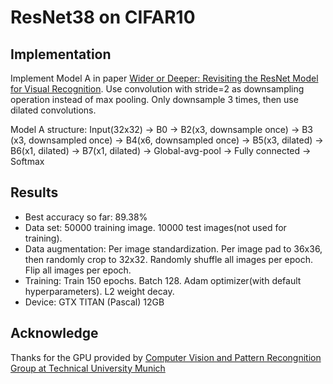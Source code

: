 # ResNet38 on CIFAR10

## Implementation

Implement Model A in paper [Wider or Deeper: Revisiting the ResNet Model for Visual Recognition](https://arxiv.org/abs/1611.10080).
Use convolution with stride=2 as downsampling operation instead of max pooling. Only downsample 3 times, then use dilated convolutions.

Model A structure: Input(32x32) -> B0 -> B2(x3, downsample once) -> B3 (x3, downsampled once) -> B4(x6, downsampled once) -> B5(x3, dilated) -> B6(x1, dilated) -> B7(x1, dilated) -> 
Global-avg-pool -> Fully connected -> Softmax

## Results

- Best accuracy so far: 89.38%
- Data set: 50000 training image. 10000 test images(not used for training).
- Data augmentation: Per image standardization. Per image pad to 36x36, then randomly crop to 32x32. Randomly shuffle all images per epoch. Flip all images per epoch.
- Training: Train 150 epochs. Batch 128. Adam optimizer(with default hyperparameters). L2 weight decay.
- Device: GTX TITAN (Pascal) 12GB

## Acknowledge

Thanks for the GPU provided by [Computer Vision and Pattern Recongnition Group at Technical University Munich](https://vision.in.tum.de/) 
